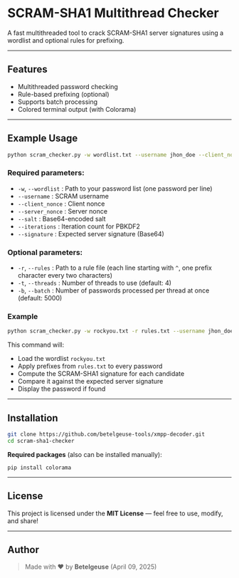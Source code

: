 # SCRAM-SHA1 Multithread Checker

A fast multithreaded tool to crack SCRAM-SHA1 server signatures using a wordlist and optional rules for prefixing.

---

## Features

- Multithreaded password checking
- Rule-based prefixing (optional)
- Supports batch processing
- Colored terminal output (with Colorama)

---

## Example Usage

```bash
python scram_checker.py -w wordlist.txt --username jhon_doe --client_nonce abc123 --server_nonce def456 --salt SGVsbG9Xb3JsZA== --iterations 4096 --signature AbCdEf123==
```

### Required parameters:

- `-w`, `--wordlist` : Path to your password list (one password per line)
- `--username` : SCRAM username
- `--client_nonce` : Client nonce
- `--server_nonce` : Server nonce
- `--salt` : Base64-encoded salt
- `--iterations` : Iteration count for PBKDF2
- `--signature` : Expected server signature (Base64)

### Optional parameters:

- `-r`, `--rules` : Path to a rule file (each line starting with `^`, one prefix character every two characters)
- `-t`, `--threads` : Number of threads to use (default: 4)
- `-b`, `--batch` : Number of passwords processed per thread at once (default: 5000)

### Example

```bash
python scram_checker.py -w rockyou.txt -r rules.txt --username jhon_doe --client_nonce abc123 --server_nonce def456 --salt SGVsbG9Xb3JsZA== --iterations 4096 --signature AbCdEf123==
```

This command will:
- Load the wordlist `rockyou.txt`
- Apply prefixes from `rules.txt` to every password
- Compute the SCRAM-SHA1 signature for each candidate
- Compare it against the expected server signature
- Display the password if found

---

## Installation

```bash
git clone https://github.com/betelgeuse-tools/xmpp-decoder.git
cd scram-sha1-checker
```

**Required packages** (also can be installed manually):

```
pip install colorama
```

---


## License

This project is licensed under the **MIT License** — feel free to use, modify, and share!

---

## Author

> Made with ❤️ by **Betelgeuse** (April 09, 2025)
